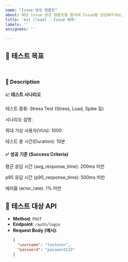```yaml
---
name: "Issue 생성 템플릿"
about: 해당 Issue 생성 템플릿을 통하여 Issue를 생성해주세요.
title: 'ex) [load] : Issue 제목'
labels: ''
assignees: ''

---
```


## 🎯 테스트 목표
<br>

### 📝 Description
#### 📈 테스트 시나리오
테스트 종류: Stress Test (Stress, Load, Spike 등)

시나리오 설명:

최대 가상 사용자(VUs): 1000

테스트 총 시간(Duration): 10분

#### ✅ 성공 기준 (Success Criteria)
평균 응답 시간 (avg_response_time): 200ms 미만

p95 응답 시간 (p95_response_time): 500ms 미만

에러율 (error_rate): 1% 미만


## 🔬 테스트 대상 API
- **Method**: `POST`
- **Endpoint**: `/auth/login`
- **Request Body (예시)**:
  ```json
  {
    "username": "testuser",
    "password": "password123"
  }


